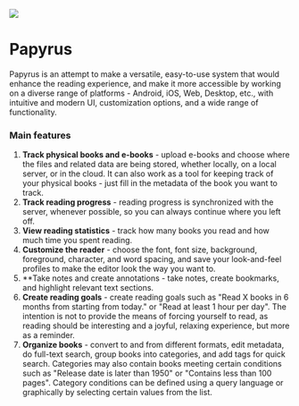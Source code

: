 <a href="https://karolis-1.gitbook.io/papyrus-project/"><img src="https://img.shields.io/badge/Specification-GitBook-%234477de.svg"/></a>

# Papyrus
Papyrus is an attempt to make a versatile, easy-to-use system that would enhance the reading experience, and make it more accessible by working on a diverse range of platforms - Android, iOS, Web, Desktop, etc., with intuitive and modern UI, customization options, and a wide range of functionality. 

### Main features
1. **Track physical books and e-books** - upload e-books and choose where the files and related data are being stored, whether locally, on a local server, or in the cloud. It can also work as a tool for keeping track of your physical books - just fill in the metadata of the book you want to track.
2. **Track reading progress** - reading progress is synchronized with the server, whenever possible, so you can always continue where you left off.
3. **View reading statistics** - track how many books you read and how much time you spent reading. 
4. **Customize the reader** - choose the font, font size, background, foreground, character, and word spacing, and save your look-and-feel profiles to make the editor look the way you want to. 
5. **Take notes and create annotations - take notes, create bookmarks, and highlight relevant text sections.
6. **Create reading goals** - create reading goals such as "Read X books in 6 months from starting from today." or "Read at least 1 hour per day". The intention is not to provide the means of forcing yourself to read, as reading should be interesting and a joyful, relaxing experience, but more as a reminder.
7. **Organize books** - convert to and from different formats, edit metadata, do full-text search, group books into categories, and add tags for quick search. Categories may also contain books meeting certain conditions such as "Release date is later than 1950" or "Contains less than 100 pages". Category conditions can be defined using a query language or graphically by selecting certain values from the list.
